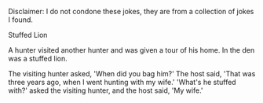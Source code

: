Disclaimer: I do not condone these jokes, they are from a collection of jokes I found.

Stuffed Lion

A hunter visited another hunter and was given a tour of his home. In the den was a stuffed lion. 

The visiting hunter asked, 'When did you bag him?' 
The host said, 'That was three years ago, when I went hunting with my wife.' 
'What's he stuffed with?' asked the visiting hunter, and the host said, 'My wife.'

